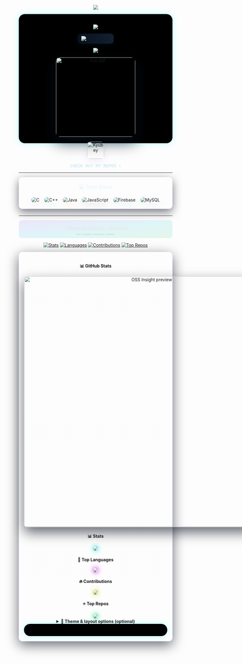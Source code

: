 <!-- ============================
     SamzZzui — Polished Dark README
     (Drop this as README.md in repo root)
     ============================ -->

<!-- 🛠️ NEON ADMIN PANEL STYLE GITHUB DASHBOARD -->

<p align="center">
  <img src="https://img.shields.io/badge/GitHub%20Admin%20Panel-SamzZzui-000000?style=for-the-badge&logo=github&logoColor=00F0FF" />
</p>

<div align="center" style="
    background:#000000;
    padding:20px;
    border-radius:20px;
    box-shadow:0 0 20px rgba(0,255,255,0.3);
    max-width:1000px;
">


![](https://komarev.com/ghpvc/?username=your-github-SamzZzui&abbreviated=true)

<p align="center">     
      <a href="https://github.com/SamzZzui/readme-typing-svg" style="text-decoration:none;">
        <img src="https://readme-typing-svg.demolab.com?font=Fira+Code&pause=1000&width=520&height=50&lines=Always+learning+new+things&center=true&color=06b6d4" alt="Typing SVG" style="background:linear-gradient(90deg,#071021,#122032); padding:8px 12px; border-radius:10px; box-shadow:0 8px 22px rgba(3,166,166,0.06);"/>
      </a>
    </samp>
  </p>

[![](https://visitcount.itsvg.in/api?id=SamzZzui&icon=0&color=0)](https://visitcount.itsvg.in)

<p style="margin:10px 0 0 0;">
    <img width="260" src="https://media.giphy.com/media/jIgXf4hgbHCeKiXpvt/giphy.gif" style="border-radius:14px; box-shadow:0 18px 48px rgba(7,18,33,0.65); border:1px solid rgba(255,255,255,0.03);" alt="Fun GIF"/>
  </p>
</div>

<!-- Small decorative icon -->
<p align="center" style="margin-top:-6px;">
  <img src="https://raw.githubusercontent.com/innng/innng/master/assets/kyubey.gif" height="56" style="border-radius:10px; box-shadow:0 8px 20px rgba(124,58,237,0.08); border:1px solid rgba(255,255,255,0.02);" alt="Kyubey" />
</p>

<p align="center" style="margin-top:6px;">
  <samp style="color:#cfe9f5; font-weight:600;">CHECK OUT MY REPOS ⬇️</samp>
</p>

---

<!-- Tech Stack — center in a soft card -->
<div align="center" style="max-width:920px; margin: 12px auto 22px auto; padding:14px; border-radius:12px; background: linear-gradient(180deg, rgba(255,255,255,0.01), rgba(255,255,255,0.00)); box-shadow:0 10px 30px rgba(2,6,23,0.55); border:1px solid rgba(255,255,255,0.02);">
  <h3 style="margin:6px 0 12px 0; color:#eaf6fb;">💻 Tech Stack</h3>

  <p align="center" style="margin:6px 0 0 0;">
    <img src="https://img.shields.io/badge/C-00599C?style=for-the-badge&logo=c&logoColor=white&labelColor=071021" alt="C" style="margin:6px; border-radius:8px; box-shadow:0 10px 24px rgba(124,58,237,0.10);"/>
    <img src="https://img.shields.io/badge/C++-00599C?style=for-the-badge&logo=c%2B%2B&logoColor=white&labelColor=071021" alt="C++" style="margin:6px; border-radius:8px; box-shadow:0 10px 24px rgba(6,182,212,0.08);"/>
    <img src="https://img.shields.io/badge/Java-ED8B00?style=for-the-badge&logo=openjdk&logoColor=white&labelColor=071021" alt="Java" style="margin:6px; border-radius:8px; box-shadow:0 10px 24px rgba(237,139,0,0.08);"/>
    <img src="https://img.shields.io/badge/JS-323330?style=for-the-badge&logo=javascript&logoColor=%23F7DF1E&labelColor=071021" alt="JavaScript" style="margin:6px; border-radius:8px; box-shadow:0 10px 24px rgba(0,0,0,0.08);"/>
    <img src="https://img.shields.io/badge/Firebase-039BE5?style=for-the-badge&logo=firebase&logoColor=white&labelColor=071021" alt="Firebase" style="margin:6px; border-radius:8px; box-shadow:0 10px 24px rgba(3,155,229,0.08);"/>
    <img src="https://img.shields.io/badge/MySQL-4479A1?style=for-the-badge&logo=mysql&logoColor=white&labelColor=071021" alt="MySQL" style="margin:6px; border-radius:8px; box-shadow:0 10px 24px rgba(68,121,161,0.08);"/>
  </p>
</div>

---


<!-- Gradient SVG Header -->
<p align="center">
  <svg width="100%" height="140" viewBox="0 0 1200 140" xmlns="http://www.w3.org/2000/svg">
    <defs>
      <linearGradient id="g" x1="0" x2="1" y1="0" y2="1">
        <stop stop-color="#7C3AED" offset="0%"/>
        <stop stop-color="#06B6D4" offset="50%"/>
        <stop stop-color="#22C55E" offset="100%"/>
      </linearGradient>
      <filter id="glow" x="-50%" y="-50%" width="200%" height="200%">
        <feGaussianBlur stdDeviation="8" result="b"/>
        <feMerge><feMergeNode in="b"/><feMergeNode in="SourceGraphic"/></feMerge>
      </filter>
    </defs>
    <rect width="1200" height="140" rx="24" fill="url(#g)" opacity="0.12"/>
    <text x="50%" y="52%" text-anchor="middle" font-family="Segoe UI, Inter, Roboto, Arial" font-size="32" fill="#e6e6e6" filter="url(#glow)">
      ⚡ GitHub Dashboard — SamzZzui
    </text>
    <text x="50%" y="82%" text-anchor="middle" font-family="Segoe UI, Inter, Roboto, Arial" font-size="14" fill="#bdbdbd">
      Stats • Languages • Contributions • Top Repos
    </text>
  </svg>
</p>

<!-- Pills / quick-links -->
<p align="center">
  <a href="#stats"><img alt="Stats" src="https://img.shields.io/badge/Stats-active?style=for-the-badge"></a>
  <a href="#languages"><img alt="Languages" src="https://img.shields.io/badge/Languages-cool?style=for-the-badge"></a>
  <a href="#contribs"><img alt="Contributions" src="https://img.shields.io/badge/Contributions-heatmap?style=for-the-badge"></a>
  <a href="#toprepos"><img alt="Top Repos" src="https://img.shields.io/badge/Top%20Repos-picked?style=for-the-badge"></a>
</p>

<!-- GitHub Stats — grouped inside a stylish container -->
<div align="center" style="max-width:920px; margin: 8px auto 20px auto; padding:16px; border-radius:12px; background: linear-gradient(180deg, rgba(255,255,255,0.01), rgba(255,255,255,0.00)); box-shadow:0 12px 40px rgba(2,6,23,0.6); border:1px solid rgba(255,255,255,0.02);">
  
#### 📊 GitHub Stats

  <p align="center" style="margin:6px 0;">
    <a href="https://next.ossinsight.io/widgets/official/compose-user-dashboard-stats?user_id=225732546" target="_blank" style="display:inline-block; text-decoration:none;">
      <img alt="OSS Insight preview" src="https://next.ossinsight.io/widgets/official/compose-user-dashboard-stats/thumbnail.png?user_id=225732546&image_size=auto&color_scheme=dark" width="820" style="border-radius:10px; box-shadow:0 18px 40px rgba(2,6,23,0.6); border:1px solid rgba(255,255,255,0.03);"/>
    </a>
  </p>


#### 📊 Stats
<img src="https://github-stats-card-generator.vercel.app/api/svg?username=SamzZzui&theme=dark" style="border-radius:12px; box-shadow:0 0 15px #00F0FF;"/>

</td>
<td align="center" width="50%">

#### 🧠 Top Languages
<img src="https://github-stats-card-generator.vercel.app/api/svg?username=SamzZzui&type=languages&theme=dark" style="border-radius:12px; box-shadow:0 0 15px #FF00FF;"/>

</td>
</tr>
<tr>
<td align="center">

#### 🔥 Contributions
<img src="https://github-stats-card-generator.vercel.app/api/svg?username=SamzZzui&type=contributions&theme=dark" style="border-radius:12px; box-shadow:0 0 15px #FFD700;"/>

</td>
<td align="center">

#### ⭐ Top Repos
<img src="https://github-stats-card-generator.vercel.app/api/svg?username=SamzZzui&type=top-repos&theme=dark" style="border-radius:12px; box-shadow:0 0 15px #00FF7F;"/>

</td>
</tr>
</table>


<!-- Collapsible extra section -->
<details>
  <summary><b>🎨 Theme & layout options (optional)</b></summary>
  
  - Light/ Dark auto-switch example:
    ```html
    <picture>
      <source media="(prefers-color-scheme: dark)" srcset="https://github-stats-card-generator.vercel.app/api/svg?username=SamzZzui&type=languages">
      <img src="https://github-stats-card-generator.vercel.app/api/svg?username=SamzZzui&type=languages" />
    </picture>
    ```
  - Borders hatane ke liye `style="box-shadow:none"` use karein.
</details>

<!-- 🛠️ OSS Insight Card – Neon Admin Panel Style -->

<div align="center" style="
    background:#000000;
    padding:20px;
    border-radius:20px;
    box-shadow:0 0 20px rgba(0,255,255,0.3);
    max-width:850px;
">

